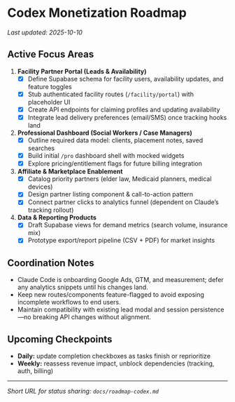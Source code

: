 # Codex Monetization Roadmap

_Last updated: 2025-10-10_

## Active Focus Areas

1. **Facility Partner Portal (Leads & Availability)**
   - [x] Define Supabase schema for facility users, availability updates, and feature toggles
   - [x] Stub authenticated facility routes (`/facility/portal`) with placeholder UI
   - [x] Create API endpoints for claiming profiles and updating availability
   - [x] Integrate lead delivery preferences (email/SMS) once tracking hooks land

2. **Professional Dashboard (Social Workers / Case Managers)**
   - [x] Outline required data model: clients, placement notes, saved searches
   - [x] Build initial `/pro` dashboard shell with mocked widgets
   - [x] Explore pricing/entitlement flags for future billing integration

3. **Affiliate & Marketplace Enablement**
   - [x] Catalog priority partners (elder law, Medicaid planners, medical devices)
   - [x] Design partner listing component & call-to-action pattern
   - [x] Connect partner clicks to analytics funnel (dependent on Claude’s tracking rollout)

4. **Data & Reporting Products**
   - [x] Draft Supabase views for demand metrics (search volume, insurance mix)
   - [x] Prototype export/report pipeline (CSV + PDF) for market insights

## Coordination Notes

- Claude Code is onboarding Google Ads, GTM, and measurement; defer any analytics snippets until his changes land.
- Keep new routes/components feature-flagged to avoid exposing incomplete workflows to end users.
- Maintain compatibility with existing lead modal and session persistence—no breaking API changes without alignment.

## Upcoming Checkpoints

- **Daily:** update completion checkboxes as tasks finish or reprioritize
- **Weekly:** reassess revenue impact, unblock dependencies (tracking, auth, billing)

---

_Short URL for status sharing: `docs/roadmap-codex.md`_

